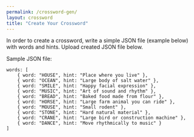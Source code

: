 ```yaml
---
permalink: /crossword-gen/
layout: crossword
title: "Create Your Crossword"
---
```


In order to create a crossword, write a simple JSON file (example below) with words and hints. Upload created JSON file below.

Sample JSON file:
```
words: [
	{ word: "HOUSE", hint: "Place where you live" },
	{ word: "OCEAN", hint: "Large body of salt water" },
	{ word: "SMILE", hint: "Happy facial expression" },
	{ word: "MUSIC", hint: "Art of sound and rhythm" },
	{ word: "BREAD", hint: "Baked food made from flour" },
	{ word: "HORSE", hint: "Large farm animal you can ride" },
	{ word: "MOUSE", hint: "Small rodent" },
	{ word: "STONE", hint: "Hard natural material" },
	{ word: "CRANE", hint: "Large bird or construction machine" },
	{ word: "DANCE", hint: "Move rhythmically to music" }
]
```
